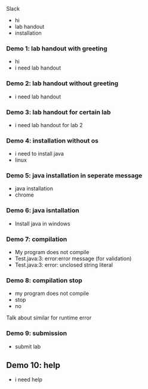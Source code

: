 Slack

- hi
- lab handout
- installation

### Demo 1: lab handout with greeting
-   hi
-   i need lab handout

### Demo 2: lab handout without greeting
- i need lab handout

### Demo 3: lab handout for certain lab
- i need lab handout for lab 2

### Demo 4: installation without os
- i need to install java
- linux

### Demo 5: java installation in seperate message
- java installation
- chrome

### Demo 6: java isntallation
- Install java in windows

### Demo 7: compilation
- My program does not compile
- Test.java:3: error:error message (for validation)
- Test.java:3: error: unclosed string literal

### Demo 8: compilation stop
- my program does not compile
- stop
- no

Talk about similar for runtime error

### Demo 9: submission
- submit lab

## Demo 10: help
- i need help